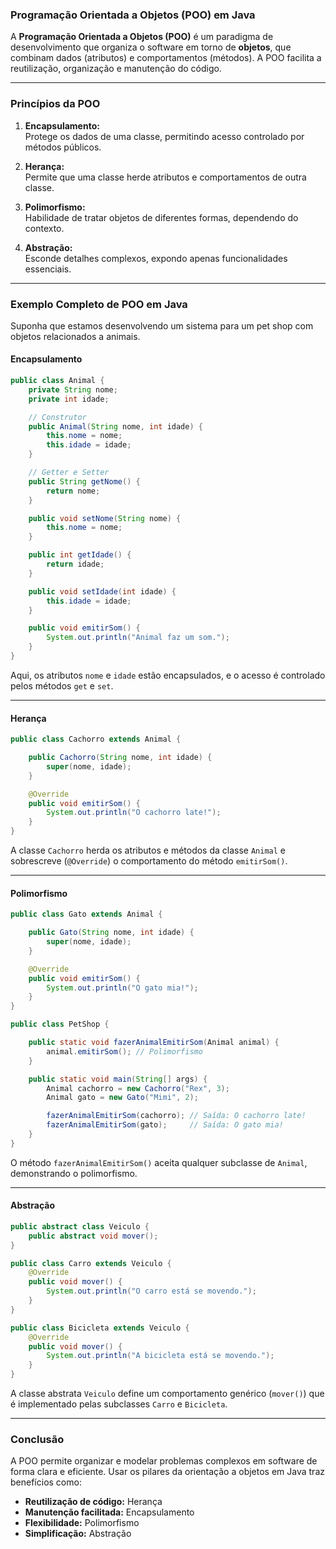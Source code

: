 ### **Programação Orientada a Objetos (POO) em Java**

A **Programação Orientada a Objetos (POO)** é um paradigma de desenvolvimento que organiza o software em torno de **objetos**, que combinam dados (atributos) e comportamentos (métodos). A POO facilita a reutilização, organização e manutenção do código.

---

### **Princípios da POO**

1. **Encapsulamento:**  
   Protege os dados de uma classe, permitindo acesso controlado por métodos públicos.  

2. **Herança:**  
   Permite que uma classe herde atributos e comportamentos de outra classe.  

3. **Polimorfismo:**  
   Habilidade de tratar objetos de diferentes formas, dependendo do contexto.  

4. **Abstração:**  
   Esconde detalhes complexos, expondo apenas funcionalidades essenciais.

---

### **Exemplo Completo de POO em Java**

Suponha que estamos desenvolvendo um sistema para um pet shop com objetos relacionados a animais.

#### **Encapsulamento**

```java
public class Animal {
    private String nome;
    private int idade;

    // Construtor
    public Animal(String nome, int idade) {
        this.nome = nome;
        this.idade = idade;
    }

    // Getter e Setter
    public String getNome() {
        return nome;
    }

    public void setNome(String nome) {
        this.nome = nome;
    }

    public int getIdade() {
        return idade;
    }

    public void setIdade(int idade) {
        this.idade = idade;
    }

    public void emitirSom() {
        System.out.println("Animal faz um som.");
    }
}
```

Aqui, os atributos `nome` e `idade` estão encapsulados, e o acesso é controlado pelos métodos `get` e `set`.

---

#### **Herança**

```java
public class Cachorro extends Animal {

    public Cachorro(String nome, int idade) {
        super(nome, idade);
    }

    @Override
    public void emitirSom() {
        System.out.println("O cachorro late!");
    }
}
```

A classe `Cachorro` herda os atributos e métodos da classe `Animal` e sobrescreve (`@Override`) o comportamento do método `emitirSom()`.

---

#### **Polimorfismo**

```java
public class Gato extends Animal {

    public Gato(String nome, int idade) {
        super(nome, idade);
    }

    @Override
    public void emitirSom() {
        System.out.println("O gato mia!");
    }
}

public class PetShop {

    public static void fazerAnimalEmitirSom(Animal animal) {
        animal.emitirSom(); // Polimorfismo
    }

    public static void main(String[] args) {
        Animal cachorro = new Cachorro("Rex", 3);
        Animal gato = new Gato("Mimi", 2);

        fazerAnimalEmitirSom(cachorro); // Saída: O cachorro late!
        fazerAnimalEmitirSom(gato);     // Saída: O gato mia!
    }
}
```

O método `fazerAnimalEmitirSom()` aceita qualquer subclasse de `Animal`, demonstrando o polimorfismo.

---

#### **Abstração**

```java
public abstract class Veiculo {
    public abstract void mover();
}

public class Carro extends Veiculo {
    @Override
    public void mover() {
        System.out.println("O carro está se movendo.");
    }
}

public class Bicicleta extends Veiculo {
    @Override
    public void mover() {
        System.out.println("A bicicleta está se movendo.");
    }
}
```

A classe abstrata `Veiculo` define um comportamento genérico (`mover()`) que é implementado pelas subclasses `Carro` e `Bicicleta`.

---

### **Conclusão**

A POO permite organizar e modelar problemas complexos em software de forma clara e eficiente. Usar os pilares da orientação a objetos em Java traz benefícios como:

- **Reutilização de código:** Herança
- **Manutenção facilitada:** Encapsulamento
- **Flexibilidade:** Polimorfismo
- **Simplificação:** Abstração

